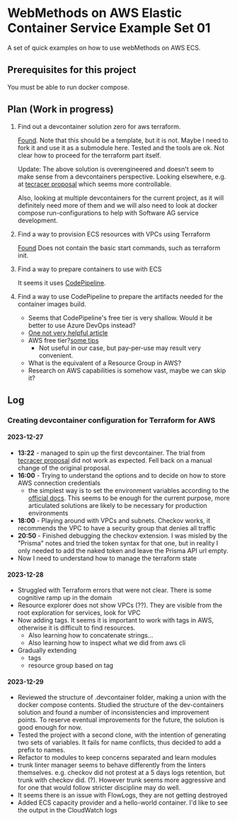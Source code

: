 # WebMethods on AWS Elastic Container Service Example Set 01

A set of quick examples on how to use webMethods on AWS ECS.

## Prerequisites for this project

You must be able to run docker compose.

## Plan (Work in progress)

1. Find out a devcontainer solution zero for aws terraform.

    [Found](https://github.com/awslabs/aws-terraform-dev-container). Note that this should be a template, but it is not. Maybe I need to fork it and use it as a submodule here.
    Tested and the tools are ok. Not clear how to proceed for the terraform part itself.

    Update: The above solution is overengineered and doesn't seem to make sense from a devcontainers perspective. Looking elsewhere, e.g. at [tecracer proposal](https://www.tecracer.com/blog/2021/10/testing-terraform-with-inspec-part-2.html) which seems more controllable.

    Also, looking at multiple devcontainers for the current project, as it will definitely need more of them and we will also need to look at docker compose run-configurations to help with Software AG service development.

2. Find a way to provision ECS resources with VPCs using Terraform

    [Found](https://spacelift.io/blog/terraform-ecs)
    Does not contain the basic start commands, such as terraform init.

3. Find a way to prepare containers to use with ECS

    It seems it uses [CodePipeline](https://aws.amazon.com/codepipeline/).

4. Find a way to use CodePipeline to prepare the artifacts needed for the container images build.

    - Seems that CodePipeline's free tier is very shallow. Would it be better to use Azure DevOps instead?
    - [One not very helpful article](https://kapilbansal16.medium.com/comparison-between-azure-devops-and-aws-code-pipeline-2ecbace1167#:~:text=Azure%20DevOps%20offers%20a%20free,time%20spent%20running%20those%20pipelines.)
    - AWS free tier?[some tips](https://www.youtube.com/watch?v=pZLG8McSugQ)
      - Not useful in our case, but pay-per-use may result very convenient.
    - What is the equivalent of a Resource Group in AWS?
    - Research on AWS capabilities is somehow vast, maybe we can skip it?

## Log

### Creating devcontainer configuration for Terraform for AWS

#### 2023-12-27

- **13:22** - managed to spin up the first devcontainer. The trial from [tecracer proposal](https://www.tecracer.com/blog/2021/10/testing-terraform-with-inspec-part-2.html) did not work as expected. Fell back on a manual change of the original proposal.
- **16:00** - Trying to understand the options and to decide on how to store AWS connection credentials
  - the simplest way is to set the environment variables according to the [official docs](https://developer.hashicorp.com/terraform/tutorials/aws-get-started/aws-build). This seems to be enough for the current purpose, more articulated solutions are likely to be necessary for production environments
- **18:00** - Playing around with VPCs and subnets. Checkov works, it recommends the VPC to have a security group that denies all traffic
- **20:50** - Finished debugging the checkov extension. I was misled by the "Prisma" notes and tried the token syntax for that one, but in reality I only needed to add the naked token and leave the Prisma API url empty.
- Now I need to understand how to manage the terraform state


#### 2023-12-28

- Struggled with Terraform errors that were not clear. There is some cognitive ramp up in the domain
- Resource explorer does not show VPCs (??). They are visible from the root exploration for services, look for VPC
- Now adding tags. It seems it is important to work with tags in AWS, otherwise it is difficult to find resources.
  - Also learning how to concatenate strings...
  - Also learning how to inspect what we did from aws cli
- Gradually extending
  - tags
  - resource group based on tag


#### 2023-12-29

- Reviewed the structure of .devcontainer folder, making a union with the docker compose contents. Studied the structure of the dev-containers solution and found a number of inconsistencies and improvement points. To reserve eventual improvements for the future, the solution is good enough for now.
- Tested the project with a second clone, with the intention of generating two sets of variables. It fails for name conflicts, thus decided to add a prefix to names.
- Refactor to modules to keep concerns separated and learn modules
- trunk linter manager seems to behave differently from the linters themselves. e.g. checkov did not protest at a 5 days logs retention, but trunk with checkov did. (?). However trunk seems more aggressive and for one that would follow stricter discipline may do well.
- It seems there is an issue with FlowLogs, they are not getting destroyed
- Added ECS capacity provider and a hello-world container. I'd like to see the output in the CloudWatch logs